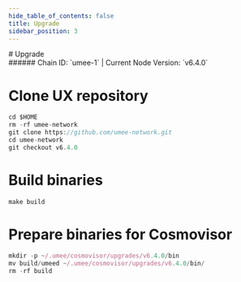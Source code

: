```yaml
---
hide_table_of_contents: false
title: Upgrade
sidebar_position: 3
---
```


<div class="h1-with-icon icon-umee">
# Upgrade
</div>
###### Chain ID: `umee-1` | Current Node Version: `v6.4.0`


# Clone UX repository
```js
cd $HOME
rm -rf umee-network
git clone https://github.com/umee-network.git
cd umee-network
git checkout v6.4.0
 ```

# Build binaries
```js
make build
 ```

# Prepare binaries for Cosmovisor
```js
mkdir -p ~/.umee/cosmovisor/upgrades/v6.4.0/bin
mv build/umeed ~/.umee/cosmovisor/upgrades/v6.4.0/bin/
rm -rf build
```